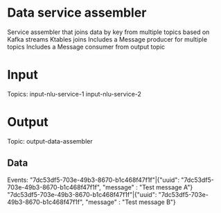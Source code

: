 # Data service assembler

Service assembler that joins data by key from multiple topics based on Kafka streams Ktables joins
Includes a Message producer for multiple topics
Includes a Message consumer from output topic

# Input

Topics:
    input-nlu-service-1
    input-nlu-service-2

# Output

Topic:
    output-data-assembler

## Data

Events:
    "7dc53df5-703e-49b3-8670-b1c468f47f1f"|{"uuid": "7dc53df5-703e-49b3-8670-b1c468f47f1f", "message" : "Test message A"}
    "7dc53df5-703e-49b3-8670-b1c468f47f1f"|{"uuid": "7dc53df5-703e-49b3-8670-b1c468f47f1f", "message" : "Test message B"}